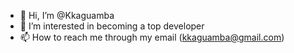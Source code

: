 - 👋 Hi, I’m @Kkaguamba
- 👀 I’m interested in becoming a top developer
- 📫 How to reach me through my email (kkaguamba@gmail.com)

<!---
Kkaguamba/Kkaguamba is a ✨ special ✨ repository because its `README.md` (this file) appears on your GitHub profile.
You can click the Preview link to take a look at your changes.
--->
